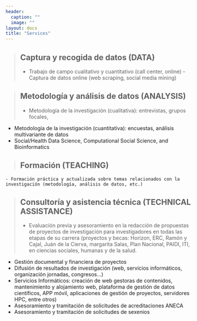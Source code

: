 ```yaml
---
header:
  caption: ""
  image: ""
layout: docs
title: "Services"
---
```


> ## Captura y recogida de datos (DATA)
>   - Trabajo de campo cualitativo y cuantitativo (call center, online)
    - Captura de datos online (web scraping, social media mining)


> ## Metodología y análisis de datos (ANALYSIS)
> - Metodología de la investigación (cualitativa): entrevistas, grupos focales,
  - Metodología de la investigación (cuantitativa): encuestas, análisis multivariante de datos
  - Social/Health Data Science, Computational Social Science, and Bioinformatics


> ## Formación (TEACHING)
    - Formación práctica y actualizada sobre temas relacionados con la investigación (metodología, análisis de datos, etc.)


> ## Consultoría y asistencia técnica (TECHNICAL ASSISTANCE)	
> - Evaluación previa y asesoramiento en la redacción de propuestas de proyectos de investigación para investigadores en todas las etapas de su carrera        (proyectos y becas: Horizon, ERC, Ramón y Cajal, Juán de la Cierva,  margarita Salas, Plan Nacional, PAIDI, ITI, en ciencias sociales, humanas y de la      salud.  
  - Gestión documental y financiera de proyectos
  - Difusión de resultados de investigación (web, servicios informáticos, organización jornadas, congresos…)
  - Servicios Informáticos: creación de web gestoras de contenidos, mantenimiento y alojamiento web, plataforma de gestión de datos científicos, APP móvil,    aplicaciones de gestión de proyectos, servidores HPC, entre otros)
  - Asesoramiento y tramitación de solicitudes de acreditaciones ANECA
  - Asesoramiento y tramitación de solicitudes de sexenios
